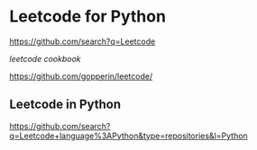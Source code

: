 # Leetcode for Python

https://github.com/search?q=Leetcode

*leetcode cookbook*

https://github.com/gopperin/leetcode/

## Leetcode in Python
https://github.com/search?q=Leetcode+language%3APython&type=repositories&l=Python



